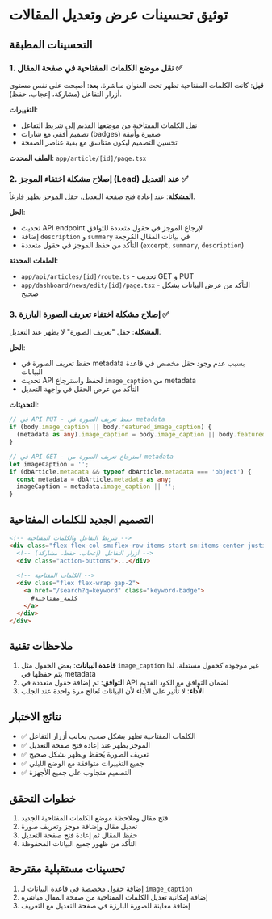 # توثيق تحسينات عرض وتعديل المقالات

## التحسينات المطبقة

### 1. نقل موضع الكلمات المفتاحية في صفحة المقال ✅

**قبل**: كانت الكلمات المفتاحية تظهر تحت العنوان مباشرة.
**بعد**: أصبحت على نفس مستوى أزرار التفاعل (مشاركة، إعجاب، حفظ).

**التغييرات**:
- نقل الكلمات المفتاحية من موضعها القديم إلى شريط التفاعل
- تصميم أفقي مع شارات (badges) صغيرة وأنيقة
- تحسين التصميم ليكون متناسق مع بقية عناصر الصفحة

**الملف المحدث**: `app/article/[id]/page.tsx`

### 2. إصلاح مشكلة اختفاء الموجز (Lead) عند التعديل ✅

**المشكلة**: عند إعادة فتح صفحة التعديل، حقل الموجز يظهر فارغاً.

**الحل**:
- تحديث API endpoint لإرجاع الموجز في حقول متعددة للتوافق
- إضافة `description` و `summary` في بيانات المقال المُرجعة
- التأكد من حفظ الموجز في حقول متعددة (`excerpt`, `summary`, `description`)

**الملفات المحدثة**: 
- `app/api/articles/[id]/route.ts` - تحديث GET و PUT
- `app/dashboard/news/edit/[id]/page.tsx` - التأكد من عرض البيانات بشكل صحيح

### 3. إصلاح مشكلة اختفاء تعريف الصورة البارزة ✅

**المشكلة**: حقل "تعريف الصورة" لا يظهر عند التعديل.

**الحل**:
- حفظ تعريف الصورة في metadata بسبب عدم وجود حقل مخصص في قاعدة البيانات
- تحديث API لحفظ واسترجاع `image_caption` من metadata
- التأكد من عرض الحقل في واجهة التعديل

**التحديثات**:
```typescript
// في API PUT - حفظ تعريف الصورة في metadata
if (body.image_caption || body.featured_image_caption) {
  (metadata as any).image_caption = body.image_caption || body.featured_image_caption;
}

// في API GET - استرجاع تعريف الصورة من metadata
let imageCaption = '';
if (dbArticle.metadata && typeof dbArticle.metadata === 'object') {
  const metadata = dbArticle.metadata as any;
  imageCaption = metadata.image_caption || '';
}
```

## التصميم الجديد للكلمات المفتاحية

```html
<!-- شريط التفاعل والكلمات المفتاحية -->
<div class="flex flex-col sm:flex-row items-start sm:items-center justify-between">
  <!-- أزرار التفاعل (إعجاب، حفظ، مشاركة) -->
  <div class="action-buttons">...</div>
  
  <!-- الكلمات المفتاحية -->
  <div class="flex flex-wrap gap-2">
    <a href="/search?q=keyword" class="keyword-badge">
      #كلمة_مفتاحية
    </a>
  </div>
</div>
```

## ملاحظات تقنية

1. **قاعدة البيانات**: بعض الحقول مثل `image_caption` غير موجودة كحقول مستقلة، لذا يتم حفظها في metadata
2. **التوافق**: تم إضافة حقول متعددة في API لضمان التوافق مع الكود القديم
3. **الأداء**: لا تأثير على الأداء لأن البيانات تُعالج مرة واحدة عند الجلب

## نتائج الاختبار

- ✅ الكلمات المفتاحية تظهر بشكل صحيح بجانب أزرار التفاعل
- ✅ الموجز يظهر عند إعادة فتح صفحة التعديل
- ✅ تعريف الصورة يُحفظ ويظهر بشكل صحيح
- ✅ جميع التغييرات متوافقة مع الوضع الليلي
- ✅ التصميم متجاوب على جميع الأجهزة

## خطوات التحقق

1. فتح مقال وملاحظة موضع الكلمات المفتاحية الجديد
2. تعديل مقال وإضافة موجز وتعريف صورة
3. حفظ المقال ثم إعادة فتح صفحة التعديل
4. التأكد من ظهور جميع البيانات المحفوظة

## تحسينات مستقبلية مقترحة

1. إضافة حقول مخصصة في قاعدة البيانات لـ `image_caption`
2. إضافة إمكانية تعديل الكلمات المفتاحية من صفحة المقال مباشرة
3. إضافة معاينة للصورة البارزة في صفحة التعديل مع التعريف 